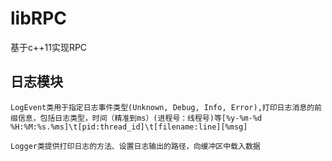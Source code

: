 # libRPC
基于c++11实现RPC

## 日志模块

```
LogEvent类用于指定日志事件类型(Unknown, Debug, Info, Error),打印日志消息的前缀信息，包括日志类型，时间（精准到ms）(进程号：线程号)等[%y-%m-%d %H:%M:%s.%ms]\t[pid:thread_id]\t[filename:line][%msg]

Logger类提供打印日志的方法、设置日志输出的路径，向缓冲区中载入数据
```